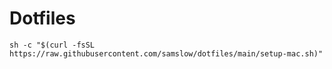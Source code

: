 # Dotfiles

```
sh -c "$(curl -fsSL https://raw.githubusercontent.com/samslow/dotfiles/main/setup-mac.sh)"
```
